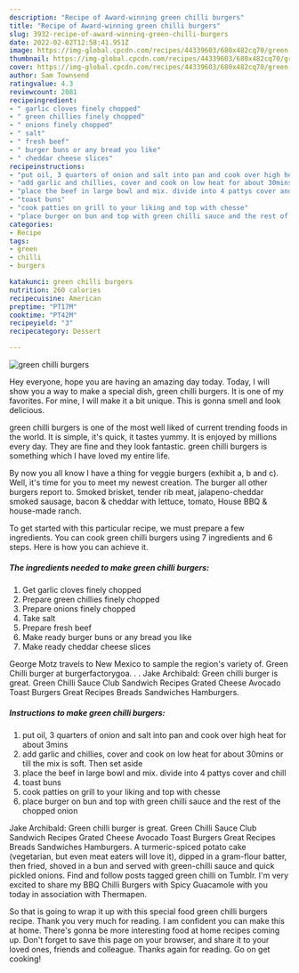 ```yaml
---
description: "Recipe of Award-winning green chilli burgers"
title: "Recipe of Award-winning green chilli burgers"
slug: 3932-recipe-of-award-winning-green-chilli-burgers
date: 2022-02-02T12:58:41.951Z
image: https://img-global.cpcdn.com/recipes/44339603/680x482cq70/green-chilli-burgers-recipe-main-photo.jpg
thumbnail: https://img-global.cpcdn.com/recipes/44339603/680x482cq70/green-chilli-burgers-recipe-main-photo.jpg
cover: https://img-global.cpcdn.com/recipes/44339603/680x482cq70/green-chilli-burgers-recipe-main-photo.jpg
author: Sam Townsend
ratingvalue: 4.3
reviewcount: 2081
recipeingredient:
- " garlic cloves finely chopped"
- " green chillies finely chopped"
- " onions finely chopped"
- " salt"
- " fresh beef"
- " burger buns or any bread you like"
- " cheddar cheese slices"
recipeinstructions:
- "put oil, 3 quarters of onion and salt into pan and cook over high heat for about 3mins"
- "add garlic and chillies, cover and cook on low heat for about 30mins or till the mix is soft. Then set aside"
- "place the beef in large bowl and mix. divide into 4 pattys cover and chill"
- "toast buns"
- "cook patties on grill to your liking and top with chesse"
- "place burger on bun and top with green chilli sauce and the rest of the chopped onion"
categories:
- Recipe
tags:
- green
- chilli
- burgers

katakunci: green chilli burgers 
nutrition: 260 calories
recipecuisine: American
preptime: "PT17M"
cooktime: "PT42M"
recipeyield: "3"
recipecategory: Dessert

---
```



![green chilli burgers](https://img-global.cpcdn.com/recipes/44339603/680x482cq70/green-chilli-burgers-recipe-main-photo.jpg)

Hey everyone, hope you are having an amazing day today. Today, I will show you a way to make a special dish, green chilli burgers. It is one of my favorites. For mine, I will make it a bit unique. This is gonna smell and look delicious.

green chilli burgers is one of the most well liked of current trending foods in the world. It is simple, it's quick, it tastes yummy. It is enjoyed by millions every day. They are fine and they look fantastic. green chilli burgers is something which I have loved my entire life.

By now you all know I have a thing for veggie burgers (exhibit a, b and c). Well, it&#39;s time for you to meet my newest creation. The burger all other burgers report to. Smoked brisket, tender rib meat, jalapeno-cheddar smoked sausage, bacon &amp; cheddar with lettuce, tomato, House BBQ &amp; house-made ranch.


To get started with this particular recipe, we must prepare a few ingredients. You can cook green chilli burgers using 7 ingredients and 6 steps. Here is how you can achieve it.

<!--inarticleads1-->

##### The ingredients needed to make green chilli burgers:

1. Get  garlic cloves finely chopped
1. Prepare  green chillies finely chopped
1. Prepare  onions finely chopped
1. Take  salt
1. Prepare  fresh beef
1. Make ready  burger buns or any bread you like
1. Make ready  cheddar cheese slices


George Motz travels to New Mexico to sample the region&#39;s variety of. Green Chilli burger at burgerfactorygoa. . . Jake Archibald: Green chilli burger is great. Green Chilli Sauce Club Sandwich Recipes Grated Cheese Avocado Toast Burgers Great Recipes Breads Sandwiches Hamburgers. 

<!--inarticleads2-->

##### Instructions to make green chilli burgers:

1. put oil, 3 quarters of onion and salt into pan and cook over high heat for about 3mins
1. add garlic and chillies, cover and cook on low heat for about 30mins or till the mix is soft. Then set aside
1. place the beef in large bowl and mix. divide into 4 pattys cover and chill
1. toast buns
1. cook patties on grill to your liking and top with chesse
1. place burger on bun and top with green chilli sauce and the rest of the chopped onion


Jake Archibald: Green chilli burger is great. Green Chilli Sauce Club Sandwich Recipes Grated Cheese Avocado Toast Burgers Great Recipes Breads Sandwiches Hamburgers. A turmeric-spiced potato cake (vegetarian, but even meat eaters will love it), dipped in a gram-flour batter, then fried, shoved in a bun and served with green-chilli sauce and quick pickled onions. Find and follow posts tagged green chilli on Tumblr. I&#39;m very excited to share my BBQ Chilli Burgers with Spicy Guacamole with you today in association with Thermapen. 

So that is going to wrap it up with this special food green chilli burgers recipe. Thank you very much for reading. I am confident you can make this at home. There's gonna be more interesting food at home recipes coming up. Don't forget to save this page on your browser, and share it to your loved ones, friends and colleague. Thanks again for reading. Go on get cooking!
